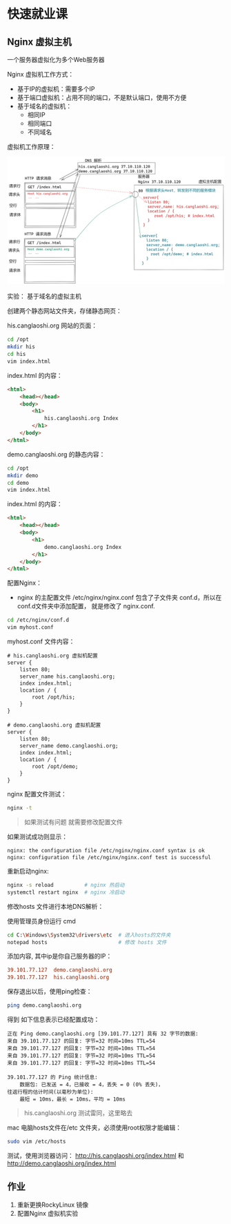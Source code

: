 # 快速就业课

## Nginx 虚拟主机

一个服务器虚拟化为多个Web服务器

Nginx 虚拟机工作方式：

- 基于IP的虚拟机：需要多个IP
- 基于端口虚拟机：占用不同的端口，不是默认端口，使用不方便
- 基于域名的虚拟机：
  - 相同IP
  - 相同端口
  - 不同域名

虚拟机工作原理：

![image-20221206194652194](assets/image-20221206194652194.png)

实验： 基于域名的虚拟主机

创建两个静态网站文件夹，存储静态网页：

his.canglaoshi.org  网站的页面：

```sh
cd /opt
mkdir his
cd his
vim index.html
```

index.html 的内容：

```html
<html>
    <head></head>
    <body>
        <h1>
            his.canglaoshi.org Index
        </h1>
    </body>
</html>
```

demo.canglaoshi.org 的静态内容：

```sh
cd /opt
mkdir demo
cd demo
vim index.html
```

index.html 的内容：

```html
<html>
    <head></head>
    <body>
        <h1>
            demo.canglaoshi.org Index
        </h1>
    </body>
</html>
```

配置Nginx：

- nginx 的主配置文件  /etc/nginx/nginx.conf 包含了子文件夹 conf.d，所以在conf.d文件夹中添加配置， 就是修改了 nginx.conf.

```sh
cd /etc/nginx/conf.d
vim myhost.conf
```

myhost.conf 文件内容：

```nginx
# his.canglaoshi.org 虚拟机配置
server {
    listen 80;
    server_name his.canglaoshi.org;
    index index.html;
    location / {
        root /opt/his;
    }
}

# demo.canglaoshi.org 虚拟机配置
server {
	listen 80;
    server_name demo.canglaoshi.org;
    index index.html;
    location / {
        root /opt/demo;
    }
}
```

nginx 配置文件测试：

```sh
nginx -t
```

> 如果测试有问题 就需要修改配置文件

如果测试成功则显示：

```text
nginx: the configuration file /etc/nginx/nginx.conf syntax is ok
nginx: configuration file /etc/nginx/nginx.conf test is successful
```

重新启动nginx:

```sh
nginx -s reload          # nginx 热启动
systemctl restart nginx  # nginx 冷启动 
```

修改hosts 文件进行本地DNS解析：

使用管理员身份运行 cmd

```sh
cd C:\Windows\System32\drivers\etc  # 进入hosts的文件夹
notepad hosts                       # 修改 hosts 文件
```

添加内容, 其中ip是你自己服务器的IP：

```ini
39.101.77.127  demo.canglaoshi.org   
39.101.77.127  his.canglaoshi.org
```

保存退出以后，使用ping检查：

```sh
ping demo.canglaoshi.org
```

得到 如下信息表示已经配置成功：

```text
正在 Ping demo.canglaoshi.org [39.101.77.127] 具有 32 字节的数据:
来自 39.101.77.127 的回复: 字节=32 时间=10ms TTL=54
来自 39.101.77.127 的回复: 字节=32 时间=10ms TTL=54
来自 39.101.77.127 的回复: 字节=32 时间=10ms TTL=54
来自 39.101.77.127 的回复: 字节=32 时间=10ms TTL=54

39.101.77.127 的 Ping 统计信息:
    数据包: 已发送 = 4，已接收 = 4，丢失 = 0 (0% 丢失)，
往返行程的估计时间(以毫秒为单位):
    最短 = 10ms，最长 = 10ms，平均 = 10ms
```

> his.canglaoshi.org 测试雷同，这里略去

mac 电脑hosts文件在/etc 文件夹，必须使用root权限才能编辑：

```sh
sudo vim /etc/hosts
```

测试，使用浏览器访问： http://his.canglaoshi.org/index.html 和   http://demo.canglaoshi.org/index.html

## 作业

1. 重新更换RockyLinux 镜像
2. 配置Nginx 虚拟机实验





